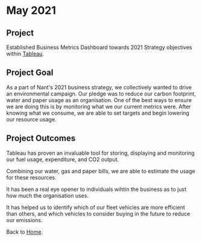 # May 2021

## Project
Established Business Metrics Dashboard towards 2021 Strategy objectives within [Tableau](https://www.tableau.com/en-gb/products/cloud-bi).

## Project Goal
As a part of Nant's 2021 business strategy, we collectively wanted to drive an environmental campaign. Our pledge was to reduce our carbon footprint, water and paper usage as an organisation. One of the best ways to ensure we are doing this is by monitoring what we our current metrics were. After knowing what we consume, we are able to set targets and begin lowering our resource usage.

## Project Outcomes
Tableau has proven an invaluable tool for storing, displaying and monitoring our fuel usage, expenditure, and CO2 output.

Combining our water, gas and paper bills, we are able to estimate the usage for these resources.

It has been a real eye opener to individuals wihtin the business as to just how much the organisation uses.

It has helped us to identify which of our fleet vehicles are more efficient than others, and which vehicles to consider buying in the future to reduce our emissions.


Back to [Home](index.md).